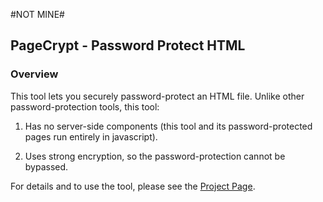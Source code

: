 #NOT MINE#
## PageCrypt - Password Protect HTML ##

### Overview ###

This tool lets you securely password-protect an HTML file. Unlike other password-protection tools, this tool:

1. Has no server-side components (this tool and its password-protected pages run entirely in javascript).

2. Uses strong encryption, so the password-protection cannot be bypassed.

For details and to use the tool, please see the [Project Page](https://www.maxlaumeister.com/pagecrypt/).
